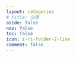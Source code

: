 ```yaml
---
layout: categories
# title: 分类
aside: false
nav: false
toc: false
icon: i-ri-folder-2-line
comment: false
---
```

